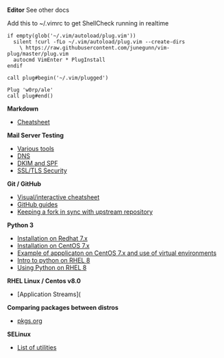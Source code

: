 **Editor**
See other docs

Add this to ~/.vimrc to get ShellCheck running in realtime

    if empty(glob('~/.vim/autoload/plug.vim'))
      silent !curl -fLo ~/.vim/autoload/plug.vim --create-dirs
        \ https://raw.githubusercontent.com/junegunn/vim-plug/master/plug.vim
      autocmd VimEnter * PlugInstall
    endif

    call plug#begin('~/.vim/plugged')

    Plug 'w0rp/ale'
    call plug#end()

**Markdown**
* [Cheatsheet](https://github.com/adam-p/markdown-here/wiki/Markdown-Cheatsheet)

**Mail Server Testing**
* [Various tools](https://mxtoolbox.com)
* [DNS](http://pingability.com/zoneinfo.jsp)
* [DKIM and SPF](http://dkimvalidator.com/)
* [SSL/TLS Security](http://dkimvalidator.com/)

**Git / GitHub**
* [Visual/interactive cheatsheet](http://ndpsoftware.com/git-cheatsheet.html)
* [GitHub guides](https://guides.github.com)
* [Keeping a fork in sync with upstream repository](https://help.github.com/en/articles/syncing-a-fork)

**Python 3**

* [Installation on Redhat 7.x](https://developers.redhat.com/blog/2018/08/13/install-python3-rhel/)
* [Installation on CentOS 7.x](https://linuxize.com/post/how-to-install-python-3-on-centos-7/)
* [Example of appplicaton on CentOS 7.x and use of virtual environments](https://linuxize.com/post/install-odoo-11-on-centos-7/)
* [Intro to python on RHEL 8](https://developers.redhat.com/blog/2019/05/07/what-no-python-in-red-hat-enterprise-linux-8/)
* [Using Python on RHEL 8](https://developers.redhat.com/blog/2018/11/14/python-in-rhel-8/)

**RHEL Linux / Centos v8.0**
* [Application Streams](

**Comparing packages between distros**
* [pkgs.org](https://pkgs.org/)

**SELinux**
* [List of utilities](https://www.thegeekdiary.com/list-of-selinux-utilities/)
